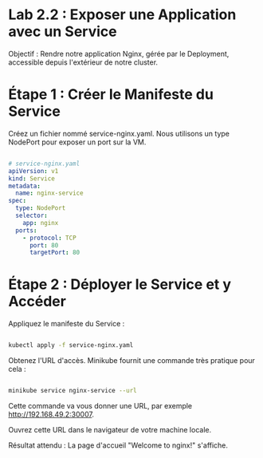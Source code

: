 # Lab 2.2 : Exposer une Application avec un Service
Objectif : Rendre notre application Nginx, gérée par le Deployment, accessible depuis l'extérieur de notre cluster.

# Étape 1 : Créer le Manifeste du Service
Créez un fichier nommé service-nginx.yaml. Nous utilisons un type NodePort pour exposer un port sur la VM.

```YAML

# service-nginx.yaml
apiVersion: v1
kind: Service
metadata:
  name: nginx-service
spec:
  type: NodePort
  selector:
    app: nginx
  ports:
    - protocol: TCP
      port: 80
      targetPort: 80
```
# Étape 2 : Déployer le Service et y Accéder
Appliquez le manifeste du Service :

```Bash

kubectl apply -f service-nginx.yaml
```
Obtenez l'URL d'accès. Minikube fournit une commande très pratique pour cela :

```Bash

minikube service nginx-service --url
```
Cette commande va vous donner une URL, par exemple http://192.168.49.2:30007.

Ouvrez cette URL dans le navigateur de votre machine locale.

Résultat attendu : La page d'accueil "Welcome to nginx!" s'affiche.
